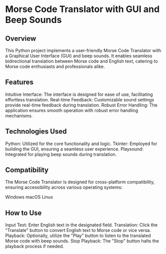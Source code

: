 # Morse Code Translator with GUI and Beep Sounds
## Overview
This Python project implements a user-friendly Morse Code Translator with a Graphical User Interface (GUI) and beep sounds. It enables seamless bidirectional translation between Morse code and English text, catering to Morse code enthusiasts and professionals alike.

## Features
Intuitive Interface: The interface is designed for ease of use, facilitating effortless translation.
Real-time Feedback: Customizable sound settings provide real-time feedback during translation.
Robust Error Handling: The application ensures smooth operation with robust error handling mechanisms.

## Technologies Used
Python: Utilized for the core functionality and logic.
Tkinter: Employed for building the GUI, ensuring a seamless user experience.
Playsound: Integrated for playing beep sounds during translation.

## Compatibility
The Morse Code Translator is designed for cross-platform compatibility, ensuring accessibility across various operating systems:

Windows
macOS
Linux

## How to Use
Input Text: Enter English text in the designated field.
Translation: Click the "Translate" button to convert English text to Morse code or vice versa.
Playback: Optionally, utilize the "Play" button to listen to the translated Morse code with beep sounds.
Stop Playback: The "Stop" button halts the playback process if needed.
